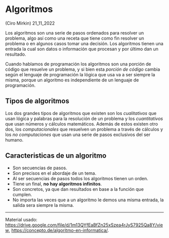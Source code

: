 # Algoritmos
(Ciro Mirkin) 21_11_2022

Los algoritmos son una serie de pasos ordenados para resolver un problema, algo así como una receta que tiene como fin resolver un problema o en algunos casos tomar una decisión. Los algoritmos tienen una entrada la cual son datos o información que procesan y por último dan un resultado.

Cuando hablamos de programación los algoritmos son una porción de código que resuelve un problema, y si bien esta *porción de código* cambia según el lenguaje de programación la lógica que usa va a ser siempre la misma, porque un algoritmo es independiente de un lenguaje de programación.

## Tipos de algoritmos

Los dos grandes tipos de algoritmos que existen son los *cualitativos* que usan lógica y palabras para la resolución de un problema y los *cuantitativos* que usan números y cálculos matemáticos. Además de estos existen otro dos, los *computacionales* que resuelven un problema a través de cálculos y los *no computaciones* que usan una serie de pasos exclusivos del ser humano.

## Caracteristicas de un algoritmo

* Son secuencias de pasos.
* Son precisos en el abordaje de un tema.
* Al ser secuencias de pasos todos los algoritmos tienen un orden.
* Tiene un final, **no hay algoritmos infinitos**.
* Son concretos, ya que dan resultados en base a la función que cumplen.
* No importa las veces que a un algoritmo le demos una misma entrada, la salida sera siempre la misma.

___
Material usado: https://drive.google.com/file/d/1m13QYfEaBfZn25xSzea4rJyS7925Qa8Y/view, https://concepto.de/algoritmo-en-informatica/.